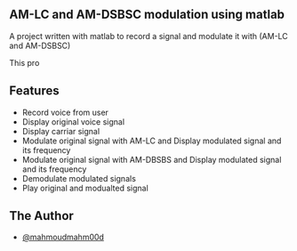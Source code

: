 
## AM-LC and AM-DSBSC modulation using matlab

A project written with matlab to record a signal and modulate it with (AM-LC and AM-DSBSC)

This pro


## Features

- Record voice from user
- Display original voice signal
- Display carriar signal
- Modulate original signal with AM-LC and Display modulated signal and its frequency
- Modulate original signal with AM-DBSBS and Display modulated signal and its frequency
- Demodulate modulated signals
- Play original and modualted signal 


## The Author

- [@mahmoudmahm00d](https://github.com/mahmoudmahm00d)

